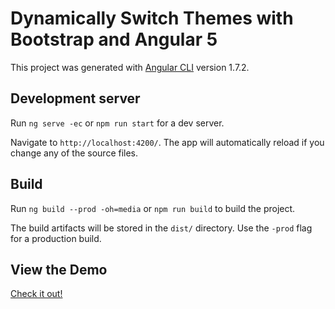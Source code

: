 # Dynamically Switch Themes with Bootstrap and Angular 5

This project was generated with [Angular CLI](https://github.com/angular/angular-cli) version 1.7.2.

## Development server

Run `ng serve -ec` or `npm run start` for a dev server. 

Navigate to `http://localhost:4200/`. The app will automatically reload if you change any of the source files.

## Build

Run `ng build --prod -oh=media` or `npm run build` to build the project. 

The build artifacts will be stored in the `dist/` directory. Use the `-prod` flag for a production build.

## View the Demo

[Check it out!](https://maychan111.github.io/ng-multi-bootstrap-themes/)